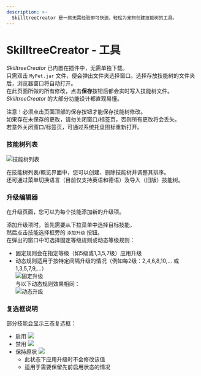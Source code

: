 ```yaml
---
description: >-
  SkilltreeCreator 是一款无需经验即可快速、轻松为宠物创建技能树的工具。
---
```


# SkilltreeCreator - 工具

_SkilltreeCreator_ 已内置在插件中，无需单独下载。  
只需双击 `MyPet.jar` 文件，便会弹出文件夹选择窗口。选择存放技能树的文件夹后，浏览器窗口将自动打开。  
在此页面所做的所有修改，点击**保存**按钮后都会实时写入技能树文件。  
_SkilltreeCreator_ 的大部分功能设计都直观易懂。

注意！必须点击页面顶部的保存按钮才能保存技能树修改。  
如果存在未保存的更改，请勿关闭窗口/标签页，否则所有更改将会丢失。  
若意外关闭窗口/标签页，可通过系统托盘图标重新打开。

### 技能树列表

![技能树列表](../../.gitbook/assets/skilltree-list.png)

在技能树列表/概览界面中，您可以创建、删除技能树并调整其排序。  
还可通过菜单切换语言（目前仅支持英语和德语）及导入（旧版）技能树。

### 升级编辑器

在升级页面，您可以为每个技能添加新的升级项。

添加升级项时，首先需要从下拉菜单中选择目标技能，  
然后点击技能选择框旁的 `添加升级` 按钮。  
在弹出的窗口中可选择固定等级规则或动态等级规则：  
- 固定规则会在指定等级（如5级或1,3,5,7级）应用升级  
- 动态规则适用于按特定间隔升级的情况（例如每2级：2,4,6,8,10,... 或 1,3,5,7,9,...）  
![固定升级](../../.gitbook/assets/upgrade-fixed.png)  
与以下动态规则效果相同：  
![动态升级](../../.gitbook/assets/upgrade-dynamic.png)

### 复选框说明

部分技能会显示三态复选框：

* 启用 ![](../../.gitbook/assets/checkbox-checked.png)  
* 禁用 ![](../../.gitbook/assets/checkbox-unchecked.png)  
* 保持原状 ![](../../.gitbook/assets/checkbox-intermediate.png)  
  * 此状态下应用升级时不会修改该值  
  * 适用于需要保留先前启用状态的情况
